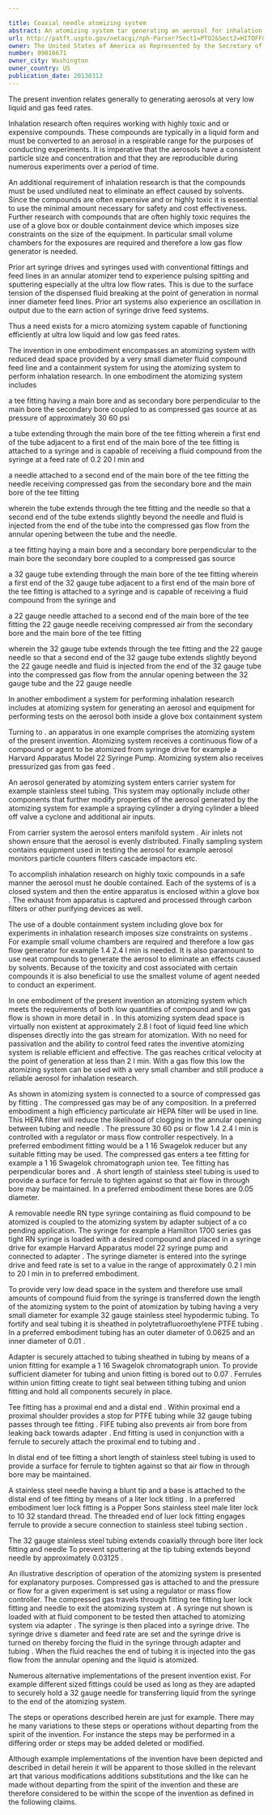 ```yaml
---

title: Coaxial needle atomizing system
abstract: An atomizing system tar generating an aerosol for inhalation research is disclosed. The atomizing system, in one embodiment, is capable of functioning efficiently at ultra-low liquid and low gas feed rates through the use of a 32 gauge feed line. This feed line reduces dead space in the atomizing system as well as the amount of highly toxic and/or expensive fluid needed to perform the research. An aerosol is generated in a consistent and repeatable manner by injecting fluid at a teed rate of 0.2-20 μl/min into a gas stream from a compressed gas source at a pressure of 30-60 psi. An adapter is used to connect a syringe containing the fluid to be tested to the 32 gauge feed line.
url: http://patft.uspto.gov/netacgi/nph-Parser?Sect1=PTO2&Sect2=HITOFF&p=1&u=%2Fnetahtml%2FPTO%2Fsearch-adv.htm&r=1&f=G&l=50&d=PALL&S1=09016671&OS=09016671&RS=09016671
owner: The United States of America as Represented by the Secretary of the Army
number: 09016671
owner_city: Washington
owner_country: US
publication_date: 20130312
---
```

The present invention relates generally to generating aerosols at very low liquid and gas feed rates.

Inhalation research often requires working with highly toxic and or expensive compounds. These compounds are typically in a liquid form and must be converted to an aerosol in a respirable range for the purposes of conducting experiments. It is imperative that the aerosols have a consistent particle size and concentration and that they are reproducible during numerous experiments over a period of time.

An additional requirement of inhalation research is that the compounds must be used undiluted neat to eliminate an effect caused by solvents. Since the compounds are often expensive and or highly toxic it is essential to use the minimal amount necessary for safety and cost effectiveness. Further research with compounds that are often highly toxic requires the use of a glove box or double containment device which imposes size constraints on the size of the equipment. In particular small volume chambers for the exposures are required and therefore a low gas flow generator is needed.

Prior art syringe drives and syringes used with conventional fittings and feed lines in an annular atomizer tend to experience pulsing spitting and sputtering especially at the ultra low flow rates. This is due to the surface tension of the dispensed fluid breaking at the point of generation in normal inner diameter feed lines. Prior art systems also experience an oscillation in output due to the earn action of syringe drive feed systems.

Thus a need exists for a micro atomizing system capable of functioning efficiently at ultra low liquid and low gas feed rates.

The invention in one embodiment encompasses an atomizing system with reduced dead space provided by a very small diameter fluid compound feed line and a containment system for using the atomizing system to perform inhalation research. In one embodiment the atomizing system includes 

a tee fitting having a main bore and as secondary bore perpendicular to the main bore the secondary bore coupled to as compressed gas source at as pressure of approximately 30 60 psi 

a tube extending through the main bore of the tee fitting wherein a first end of the tube adjacent to a first end of the main bore of the tee fitting is attached to a syringe and is capable of receiving a fluid compound from the syringe at a feed rate of 0.2 20 l min and

a needle attached to a second end of the main bore of the tee fitting the needle receiving compressed gas from the secondary bore and the main bore of the tee fitting 

wherein the tube extends through the tee fitting and the needle so that a second end of the tube extends slightly beyond the needle and fluid is injected from the end of the tube into the compressed gas flow from the annular opening between the tube and the needle.

a tee fitting haying a main bore and a secondary bore perpendicular to the main bore the secondary bore coupled to a compressed gas source 

a 32 gauge tube extending through the main bore of the tee fitting wherein a first end of the 32 gauge tube adjacent to a first end of the main bore of the tee fitting is attached to a syringe and is capable of receiving a fluid compound from the syringe and

a 22 gauge needle attached to a second end of the main bore of the tee fitting the 22 gauge needle receiving compressed air from the secondary bore and the main bore of the tee fitting 

wherein the 32 gauge tube extends through the tee fitting and the 22 gauge needle so that a second end of the 32 gauge tube extends slightly beyond the 22 gauge needle and fluid is injected from the end of the 32 gauge tube into the compressed gas flow from the annular opening between the 32 gauge tube and the 22 gauge needle

In another embodiment a system for performing inhalation research includes at atomizing system for generating an aerosol and equipment for performing tests on the aerosol both inside a glove box containment system

Turning to . an apparatus in one example comprises the atomizing system of the present invention. Atomizing system receives a continuous flow of a compound or agent to be atomized from syringe drive for example a Harvard Apparatus Model 22 Syringe Pump. Atomizing system also receives pressurized gas from gas feed .

An aerosol generated by atomizing system enters carrier system for example stainless steel tubing. This system may optionally include other components that further modify properties of the aerosol generated by the atomizing system for example a spraying cylinder a drying cylinder a bleed off valve a cyclone and additional air inputs.

From carrier system the aerosol enters manifold system . Air inlets not shown ensure that the aerosol is evenly distributed. Finally sampling system contains equipment used in testing the aerosol for example aerosol monitors particle counters filters cascade impactors etc.

To accomplish inhalation research on highly toxic compounds in a safe manner the aerosol must he double contained. Each of the systems of is a closed system and then the entire apparatus is enclosed within a glove box . The exhaust from apparatus is captured and processed through carbon filters or other purifying devices as well.

The use of a double containment system including glove box for experiments in inhalation research imposes size constraints on systems . For example small volume chambers are required and therefore a low gas flow generator for example 1.4 2.4 l min is needed. It is also paramount to use neat compounds to generate the aerosol to eliminate an effects caused by solvents. Because of the toxicity and cost associated with certain compounds it is also beneficial to use the smallest volume of agent needed to conduct an experiment.

In one embodiment of the present invention an atomizing system which meets the requirements of both low quantities of compound and low gas flow is shown in more detail in . In this atomizing system dead space is virtually non existent at approximately 2.8 l foot of liquid feed line which dispenses directly into the gas stream for atomization. With no need for passivation and the ability to control feed rates the inventive atomizing system is reliable efficient and effective. The gas reaches critical velocity at the point of generation at less than 2 l min. With a gas flow this low the atomizing system can be used with a very small chamber and still produce a reliable aerosol for inhalation research.

As shown in atomizing system is connected to a source of compressed gas by fitting . The compressed gas may be of any composition. In a preferred embodiment a high efficiency particulate air HEPA filter will be used in line. This HEPA filter will reduce the likelihood of clogging in the annular opening between tubing and needle . The pressure 30 60 psi or flow 1.4 2.4 l min is controlled with a regulator or mass flow controller respectively. In a preferred embodiment fitting would be a 1 16 Swagelok reducer but any suitable fitting may be used. The compressed gas enters a tee fitting for example a 1 16 Swagelok chromatograph union tee. Tee fitting has perpendicular bores and . A short length of stainless steel tubing is used to provide a surface for ferrule to tighten against so that air flow in through bore may be maintained. In a preferred embodiment these bores are 0.05 diameter.

A removable needle RN type syringe containing as fluid compound to be atomized is coupled to the atomizing system by adapter subject of a co pending application. The syringe for example a Hamilton 1700 series gas tight RN syringe is loaded with a desired compound and placed in a syringe drive for example Harvard Apparatus model 22 syringe pump and connected to adapter . The syringe diameter is entered into the syringe drive and feed rate is set to a value in the range of approximately 0.2 l min to 20 l min in to preferred embodiment.

To provide very low dead space in the system and therefore use small amounts of compound fluid from the syringe is transferred down the length of the atomizing system to the point of atomization by tubing having a very small diameter for example 32 gauge stainless steel hypodermic tubing. To fortify and seal tubing it is sheathed in polytetrafluoroethylene PTFE tubing . In a preferred embodiment tubing has an outer diameter of 0.0625 and an inner diameter of 0.01 .

Adapter is securely attached to tubing sheathed in tubing by means of a union fitting for example a 1 16 Swagelok chromatograph union. To provide sufficient diameter for tubing and union fitting is bored out to 0.07 . Ferrules within union fitting create to tight seal between tithing tubing and union fitting and hold all components securely in place.

Tee fitting has a proximal end and a distal end . Within proximal end a proximal shoulder provides a stop for PTFE tubing while 32 gauge tubing passes through tee fitting . FIFE tubing also prevents air from bore from leaking back towards adapter . End fitting is used in conjunction with a ferrule to securely attach the proximal end to tubing and .

In distal end of tee fitting a short length of stainless steel tubing is used to provide a surface for ferrule to tighten against so that air flow in through bore may be maintained.

A stainless steel needle having a blunt tip and a base is attached to the distal end of tee fitting by means of a liter lock titling . In a preferred embodiment luer lock fitting is a Popper Sons stainless steel male liter lock to 10 32 standard thread. The threaded end of luer lock fitting engages ferrule to provide a secure connection to stainless steel tubing section .

The 32 gauge stainless steel tubing extends coaxially through bore liter lock fitting and needle To prevent sputtering at the tip tubing extends beyond needle by approximately 0.03125 .

An illustrative description of operation of the atomizing system is presented for explanatory purposes. Compressed gas is attached to and the pressure or flow for a given experiment is set using a regulator or mass flow controller. The compressed gas travels through fitting tee fitting luer lock fitting and needle to exit the atomizing system at . A syringe nut shown is loaded with at fluid component to be tested then attached to atomizing system via adapter . The syringe is then placed into a syringe drive. The syringe drive s diameter and feed rate are set and the syringe drive is turned on thereby forcing the fluid in the syringe through adapter and tubing . When the fluid reaches the end of tubing it is injected into the gas flow from the annular opening and the liquid is atomized.

Numerous alternative implementations of the present invention exist. For example different sized fittings could be used as long as they are adapted to securely hold a 32 gauge needle for transferring liquid from the syringe to the end of the atomizing system.

The steps or operations described herein are just for example. There may he many variations to these steps or operations without departing from the spirit of the invention. For instance the steps may be performed in a differing order or steps may be added deleted or modified.

Although example implementations of the invention have been depicted and described in detail herein it will be apparent to those skilled in the relevant art that various modifications additions substitutions and the like can he made without departing from the spirit of the invention and these are therefore considered to be within the scope of the invention as defined in the following claims.


